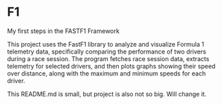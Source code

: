 # F1

My first steps in the FASTF1 Framework

This project uses the FastF1 library to analyze and visualize Formula 1 telemetry data, specifically comparing the performance of two drivers during a race session. The program fetches race session data, extracts telemetry for selected drivers, and then plots graphs showing their speed over distance, along with the maximum and minimum speeds for each driver.

This README.md is small, but project is also not so big. Will change it.
